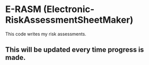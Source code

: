 # E-RASM (Electronic-RiskAssessmentSheetMaker)

This code writes my risk assessments.

## This will be updated every time progress is made.
